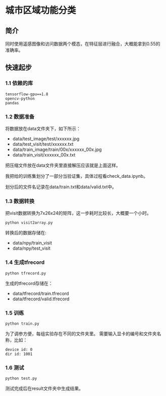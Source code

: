 # 城市区域功能分类

## 简介
同时使用遥感图像和访问数据两个模态，在特征层进行融合，大概能拿到0.55的准确率。

## 快速起步
### 1.1 依赖的库
```
tensorflow-gpu==1.8
opencv-python
pandas 
```
### 1.2 数据准备
将数据放在data文件夹下，如下所示：
- data/test_image/test/xxxxxx.jpg
- data/test_visit/test/xxxxxx.txt
- data/train_image/train/00x/xxxxxx_00x.jpg
- data/train_visit/xxxxxx_00x.txt

把压缩文件放在data文件夹里直接解压应该就是上面这样。

我把给的训练集划分了一部分当验证集，具体过程看check_data.ipynb。

划分后的文件名记录在data/train.txt和data/valid.txt中。

### 1.3 数据转换
把visit数据转换为7x26x24的矩阵，这一步耗时比较长，大概要一个小时。
```
python visit2array.py
```
转换后的数据存储在:
- data/npy/train_visit
- data/npy/test_visit

### 1.4 生成tfrecord
```
python tfrecord.py
```
生成的tfrecord存储在：
- data/tfrecord/train.tfrecord
- data/tfrecord/valid.tfrecord

### 1.5 训练
```
python train.py
```
为了调参方便，每组实验存在不同的文件夹里。
需要输入显卡的编号和文件夹名称，比如：
```
device id: 0
dir id: 1001
```


### 1.6 测试
```
python test.py
```
测试完成后在result文件夹中生成结果。

